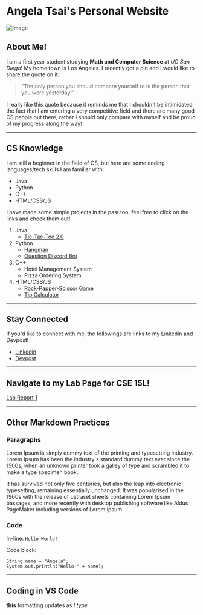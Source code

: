 # Angela Tsai's Personal Website

![Image](https://scontent-lax3-1.cdninstagram.com/v/t51.2885-19/288855441_573843670787086_9196382615044947085_n.jpg?stp=dst-jpg_s320x320&_nc_ht=scontent-lax3-1.cdninstagram.com&_nc_cat=110&_nc_ohc=g2iWWGbQmm0AX9zFxQw&tn=iks4MqL2ATOtZNT_&edm=AOQ1c0wBAAAA&ccb=7-5&oh=00_AT_N1eaNNAoScZjL6_iEbj7Ddm0mSgVb95dbFvtYkvLnLw&oe=6334E2D1&_nc_sid=8fd12b)


## About Me! 
I am a first year student studying **Math and Computer Science** at *UC San Diego*! My home town is Los Angeles. I recently got a pin and I would like to share the quote on it:
> “The only person you should compare yourself to is the person that you were yesterday.”

I really like this quote because it reminds me that I shouldn't be intimidated the fact that I am entering a very competitive field and there are many good CS people out there, rather I should only compare with myself and be proud of my progress along the way!  

---

## CS Knowledge
I am still a beginner in the field of CS, but here are some coding languages/tech skills I am familiar with:
- Java
- Python
- C++
- HTML/CSS/JS

I have made some simple projects in the past too, feel free to click on the links and check them out!
1. Java
   - [Tic-Tac-Toe 2.0](https://github.com/angelatsai1214/TicTacToe-2.0)
2. Python
   - [Hangman](https://github.com/angelatsai1214/Hangman.py)
   - [Question Discord Bot](https://github.com/angelatsai1214/Questions-Bot)
3. C++
   - Hotel Management System
   - Pizza Ordering System
4. HTML/CSS/JS
   - [Rock-Papper-Scissor Game](https://github.com/angelatsai1214/Rock-Paper-Scissor-DOM)
   - [Tip Calculator](https://github.com/angelatsai1214/Tip-Calculator-DOM)


---

## Stay Connected
If you'd like to connect with me, the followings are links to my Linkedin and Devpost!
- [Linkedin](https://www.linkedin.com/in/cho-jung-tsai-756150215/)
- [Devpost](https://devpost.com/29317?ref_content=user-portfolio&ref_feature=portfolio&ref_medium=global-nav)


---

## Navigate to my Lab Page for CSE 15L!

[Lab Report 1](https://angelatsai1214.github.io/<your-lab-reports-repo>/lab-report-1-week-0.html)

---

## Other Markdown Practices

### Paragraphs
Lorem Ipsum is simply dummy text of the printing and typesetting industry. Lorem Ipsum has been the industry's standard dummy text ever since the 1500s, when an unknown printer took a galley of type and scrambled it to make a type specimen book. 

It has survived not only five centuries, but also the leap into electronic typesetting, remaining essentially unchanged. It was popularised in the 1960s with the release of Letraset sheets containing Lorem Ipsum passages, and more recently with desktop publishing software like Aldus PageMaker including versions of Lorem Ipsum.

### Code
In-line: `Hello World!`

Code block:
```
String name = "Angela";
System.out.println("Hello " + name);
```

--- 

## Coding in VS Code

**this** formatting updates as *I type*

